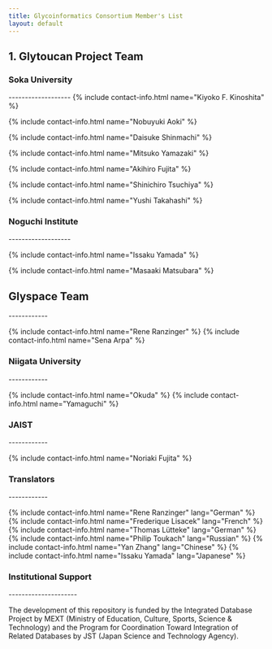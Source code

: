 ```yaml
---
title: Glycoinformatics Consortium Member's List
layout: default
---
```

<h2>1. Glytoucan Project Team</h2>
<h3><a class="anchor" href="#soka-university" aria-hidden="true"></a>Soka University</h3>
-------------------
{% include contact-info.html name="Kiyoko F. Kinoshita" %}

{% include contact-info.html name="Nobuyuki Aoki" %}

{% include contact-info.html name="Daisuke Shinmachi" %}

{% include contact-info.html name="Mitsuko Yamazaki" %}

{% include contact-info.html name="Akihiro Fujita" %}

{% include contact-info.html name="Shinichiro Tsuchiya" %}

{% include contact-info.html name="Yushi Takahashi" %}

<h3><a class="anchor" href="#noguchi-institute" aria-hidden="true"></a>Noguchi Institute</h3>
-------------------

{% include contact-info.html name="Issaku Yamada" %}

{% include contact-info.html name="Masaaki Matsubara" %}

<h2><a class="anchor" href="#glyspace" aria-hidden="true"></a>Glyspace Team</h2>
------------

{% include contact-info.html name="Rene Ranzinger" %}
{% include contact-info.html name="Sena Arpa" %}

<h3><a class="anchor" href="#niigata" aria-hidden="true"></a>Niigata University</h3>
------------

{% include contact-info.html name="Okuda" %}
{% include contact-info.html name="Yamaguchi" %}

<h3><a class="anchor" href="#jaist" aria-hidden="true"></a>JAIST</h3>
------------

{% include contact-info.html name="Noriaki Fujita" %}

<h3><a class="anchor" href="#translators" aria-hidden="true"></a>Translators</h3>
------------

{% include contact-info.html name="Rene Ranzinger" lang="German" %}
{% include contact-info.html name="Frederique Lisacek" lang="French" %}
{% include contact-info.html name="Thomas Lütteke" lang="German" %}
{% include contact-info.html name="Philip Toukach" lang="Russian" %}
{% include contact-info.html name="Yan Zhang" lang="Chinese" %}
{% include contact-info.html name="Issaku Yamada" lang="Japanese" %}


<h3><a class="anchor" href="#support" aria-hidden="true"></a>Institutional Support</h3>
---------------------

The development of this repository is funded by the Integrated Database Project by MEXT (Ministry of Education, Culture, Sports, Science & Technology) and the Program for Coordination Toward Integration of Related Databases by JST (Japan Science and Technology Agency).
